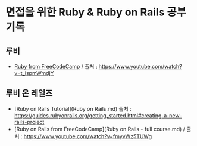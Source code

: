 # 면접을 위한 Ruby & Ruby on Rails 공부 기록

## 루비

- [Ruby from FreeCodeCamp](Ruby.md) / 출처 : https://www.youtube.com/watch?v=t_ispmWmdjY



## 루비 온 레일즈

- [Ruby on Rails Tutorial](Ruby on Rails.md) 출처 : https://guides.rubyonrails.org/getting_started.html#creating-a-new-rails-project
- [Ruby on Rails from FreeCodeCamp](Ruby on Rails - full course.md) / 출처 : https://www.youtube.com/watch?v=fmyvWz5TUWg